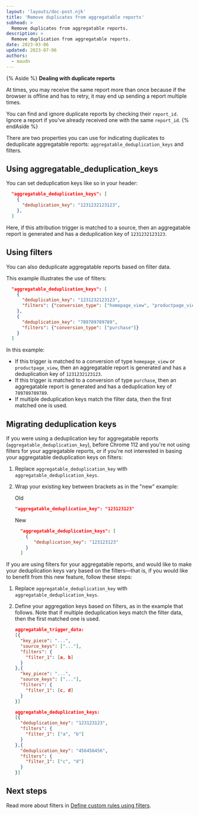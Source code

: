 ```yaml
---
layout: 'layouts/doc-post.njk'
title: 'Remove duplicates from aggregatable reports'
subhead: >
  Remove duplicates from aggregatable reports.
description: >
  Remove duplication from aggregatable reports.
date: 2023-03-06
updated: 2023-07-06
authors:
  - maudn
---
```


{% Aside %}
**Dealing with duplicate reports** 

At times, you may receive the same report more than once because if the browser is offline and has to retry, it may end up sending a report multiple times.

You can find and ignore duplicate reports by checking their `report_id`.
Ignore a report if you've already received one with the same `report_id`.
{% endAside %}


There are two properties you can use for indicating duplicates to deduplicate aggregatable reports: `aggregatable_deduplication_keys` and filters.

## Using aggregatable_deduplication_keys

You can set deduplication keys like so in your header:

```json
  "aggregatable_deduplication_keys": [
    {
      "deduplication_key": "1231232123123",
    },
  ]
```

Here, if this attribution trigger is matched to a source, then an aggregatable report is generated and has a deduplication key of `1231232123123`.

## Using filters

You can also deduplicate aggregatable reports based on filter data.

This example illustrates the use of filters:

```json
  "aggregatable_deduplication_keys": [
    {
      "deduplication_key": "1231232123123",
      "filters": {"conversion_type": ["homepage_view", "productpage_view"]}
    },
    {
      "deduplication_key": "789789789789",
      "filters": {"conversion_type": ["purchase"]}
    }
  ]
```
In this example:

* If this trigger is matched to a conversion of type `homepage_view` or `productpage_view`, then an aggregatable report is generated and has a deduplication key of `1231232123123`.
* If this trigger is matched to a conversion of type `purchase`, then an aggregatable report is generated and has a deduplication key of `789789789789`.
* If multiple deduplication keys match the filter data, then the first matched one is used.

## Migrating deduplication keys

If you were using a deduplication key for aggregatable reports (`aggregatable_deduplication_key`), before Chrome 112 and you're not using filters for your aggregatable reports, or if you're not interested in basing your aggregatable deduplication keys on filters:

1. Replace `aggregatable_deduplication_key` with `aggregatable_deduplication_keys`.

1. Wrap your existing key between brackets as in the "new" example:

    Old

    ```json
    "aggregatable_deduplication_key": "123123123"
    ```

    New

    ```json
      "aggregatable_deduplication_keys": [
        {
           "deduplication_key": "123123123"
        }
      ]
    ```

If you are using filters for your aggregatable reports, and would like to make your deduplication keys vary based on the filters—that is, if you would like to benefit from this new feature, follow these steps:

1. Replace `aggregatable_deduplication_key` with `aggregatable_deduplication_keys`.

1. Define your aggregation keys based on filters, as in the example that follows. Note that if multiple deduplication keys match the filter data, then the first matched one is used.

    ```json
    aggregatable_trigger_data:
    [{  
      "key_piece": "...",
      "source_keys": ["..."],
      "filters": {
        "filter_1": [a, b]
      }
    },{  
      "key_piece": "...",
      "source_keys": ["..."],
      "filters": {
        "filter_1": [c, d]
      }
    }]

    aggregatable_deduplication_keys:
    [{  
      "deduplication_key": "123123123",
      "filters": {
        "filter_1": ["a", "b"]
      }
    },{  
      "deduplication_key": "456456456",
      "filters": {
        "filter_1": ["c", "d"]
      }
    }]
    ```

## Next steps

Read more about filters in [Define custom rules using filters](/docs/privacy-sandbox/attribution-reporting/define-filters/).